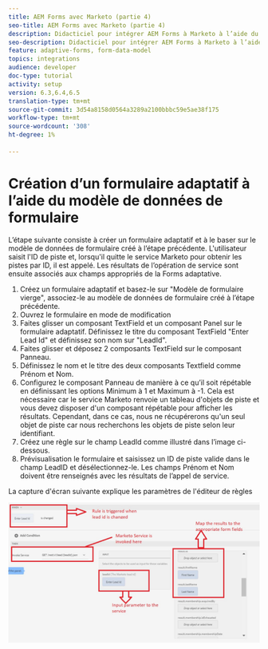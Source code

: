 ```yaml
---
title: AEM Forms avec Marketo (partie 4)
seo-title: AEM Forms avec Marketo (partie 4)
description: Didacticiel pour intégrer AEM Forms à Marketo à l’aide du modèle de données de formulaire AEM Forms.
seo-description: Didacticiel pour intégrer AEM Forms à Marketo à l’aide du modèle de données de formulaire AEM Forms.
feature: adaptive-forms, form-data-model
topics: integrations
audience: developer
doc-type: tutorial
activity: setup
version: 6.3,6.4,6.5
translation-type: tm+mt
source-git-commit: 3d54a8158d0564a3289a2100bbbc59e5ae38f175
workflow-type: tm+mt
source-wordcount: '308'
ht-degree: 1%

---
```



# Création d’un formulaire adaptatif à l’aide du modèle de données de formulaire

L’étape suivante consiste à créer un formulaire adaptatif et à le baser sur le modèle de données de formulaire créé à l’étape précédente.
L&#39;utilisateur saisit l&#39;ID de piste et, lorsqu&#39;il quitte le service Marketo pour obtenir les pistes par ID, il est appelé. Les résultats de l’opération de service sont ensuite associés aux champs appropriés de la Forms adaptative.

1. Créez un formulaire adaptatif et basez-le sur &quot;Modèle de formulaire vierge&quot;, associez-le au modèle de données de formulaire créé à l’étape précédente.
1. Ouvrez le formulaire en mode de modification
1. Faites glisser un composant TextField et un composant Panel sur le formulaire adaptatif. Définissez le titre du composant TextField &quot;Enter Lead Id&quot; et définissez son nom sur &quot;LeadId&quot;.
1. Faites glisser et déposez 2 composants TextField sur le composant Panneau.
1. Définissez le nom et le titre des deux composants Textfield comme Prénom et Nom.
1. Configurez le composant Panneau de manière à ce qu’il soit répétable en définissant les options Minimum à 1 et Maximum à -1. Cela est nécessaire car le service Marketo renvoie un tableau d&#39;objets de piste et vous devez disposer d&#39;un composant répétable pour afficher les résultats. Cependant, dans ce cas, nous ne récupérerons qu&#39;un seul objet de piste car nous recherchons les objets de piste selon leur identifiant.
1. Créez une règle sur le champ LeadId comme illustré dans l’image ci-dessous.
1. Prévisualisation le formulaire et saisissez un ID de piste valide dans le champ LeadID et désélectionnez-le. Les champs Prénom et Nom doivent être renseignés avec les résultats de l’appel de service.

La capture d&#39;écran suivante explique les paramètres de l&#39;éditeur de règles

![ruleeditor](assets/ruleeditor.jfif)
